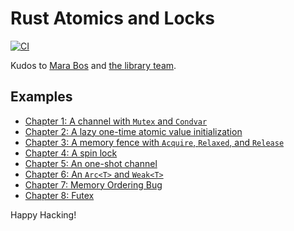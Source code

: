 # Rust Atomics and Locks

[![CI](https://github.com/keithnoguchi/atomics-rs/actions/workflows/ci.yml/badge.svg)](
https://github.com/keithnoguchi/atomics-rs/actions)

[mara bos]: https://m-ou.se/
[the library team]: https://www.rust-lang.org/governance/teams/library

Kudos to [Mara Bos] and [the library team].

## Examples

- [Chapter 1: A channel with `Mutex` and `Condvar`](ch01/src/main.rs)
- [Chapter 2: A lazy one-time atomic value initialization](ch02/src/main.rs)
- [Chapter 3: A memory fence with `Acquire`, `Relaxed`, and `Release`](ch03/src/main.rs)
- [Chapter 4: A spin lock](ch04/src/main.rs)
- [Chapter 5: An one-shot channel](ch05/src/main.rs)
- [Chapter 6: An `Arc<T>` and `Weak<T>`](ch06/src/main.rs)
- [Chapter 7: Memory Ordering Bug](ch07/src/main.rs)
- [Chapter 8: Futex](ch08/src/main.rs)

Happy Hacking!
